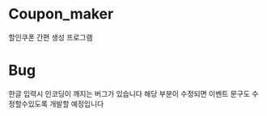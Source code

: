 # Coupon_maker
할인쿠폰 간편 생성 프로그램
# Bug
한글 입력시 인코딩이 깨지는 버그가 있습니다 해당 부분이 수정되면 이벤트 문구도 수정할수있도록 개발할 예정입니다
